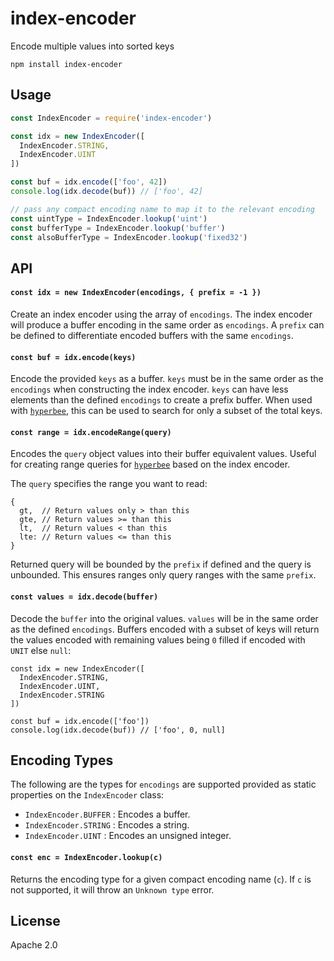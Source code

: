 # index-encoder

Encode multiple values into sorted keys

```
npm install index-encoder
```

## Usage

``` js
const IndexEncoder = require('index-encoder')

const idx = new IndexEncoder([
  IndexEncoder.STRING,
  IndexEncoder.UINT
])

const buf = idx.encode(['foo', 42])
console.log(idx.decode(buf)) // ['foo', 42]

// pass any compact encoding name to map it to the relevant encoding
const uintType = IndexEncoder.lookup('uint')
const bufferType = IndexEncoder.lookup('buffer')
const alsoBufferType = IndexEncoder.lookup('fixed32')
```

## API

#### `const idx = new IndexEncoder(encodings, { prefix = -1 })`

Create an index encoder using the array of `encodings`. The index encoder will produce a buffer encoding in the same order as `encodings`. A `prefix` can be defined to differentiate encoded buffers with the same `encodings`.

#### `const buf = idx.encode(keys)`

Encode the provided `keys` as a buffer. `keys` must be in the same order as the `encodings` when constructing the index encoder. `keys` can have less elements than the defined `encodings` to create a prefix buffer. When used with [`hyperbee`](https://github.com/holepunchto/hyperbee), this can be used to search for only a subset of the total keys.

#### `const range = idx.encodeRange(query)`

Encodes the `query` object values into their buffer equivalent values. Useful for creating range queries for [`hyperbee`](https://github.com/holepunchto/hyperbee?tab=readme-ov-file#const-stream--dbcreatereadstreamrange-options) based on the index encoder.

The `query` specifies the range you want to read:

```
{
  gt,  // Return values only > than this
  gte, // Return values >= than this
  lt,  // Return values < than this
  lte: // Return values <= than this
}
```

Returned query will be bounded by the `prefix` if defined and the query is unbounded. This ensures ranges only query ranges with the same `prefix`.

#### `const values = idx.decode(buffer)`

Decode the `buffer` into the original values. `values` will be in the same order as the defined `encodings`. Buffers encoded with a subset of keys will return the values encoded with remaining values being `0` filled if encoded with `UNIT` else `null`:

```
const idx = new IndexEncoder([
  IndexEncoder.STRING,
  IndexEncoder.UINT,
  IndexEncoder.STRING
])

const buf = idx.encode(['foo'])
console.log(idx.decode(buf)) // ['foo', 0, null]
```

## Encoding Types

The following are the types for `encodings` are supported provided as static properties on the `IndexEncoder` class:

- `IndexEncoder.BUFFER` : Encodes a buffer.
- `IndexEncoder.STRING` : Encodes a string.
- `IndexEncoder.UINT` : Encodes an unsigned integer.

#### `const enc = IndexEncoder.lookup(c)`

Returns the encoding type for a given compact encoding name (`c`). If `c` is not supported, it will throw an `Unknown type` error.

## License

Apache 2.0
